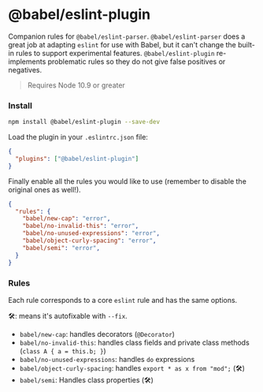 # @babel/eslint-plugin

Companion rules for `@babel/eslint-parser`. `@babel/eslint-parser` does a great job at adapting `eslint`
for use with Babel, but it can't change the built-in rules to support experimental features.
`@babel/eslint-plugin` re-implements problematic rules so they do not give false positives or negatives.

> Requires Node 10.9 or greater

### Install

```sh
npm install @babel/eslint-plugin --save-dev
```

Load the plugin in your `.eslintrc.json` file:

```json
{
  "plugins": ["@babel/eslint-plugin"]
}
```

Finally enable all the rules you would like to use (remember to disable the
original ones as well!).

```json
{
  "rules": {
    "babel/new-cap": "error",
    "babel/no-invalid-this": "error",
    "babel/no-unused-expressions": "error",
    "babel/object-curly-spacing": "error",
    "babel/semi": "error",
  }
}
```
### Rules

Each rule corresponds to a core `eslint` rule and has the same options.

🛠: means it's autofixable with `--fix`.

- `babel/new-cap`: handles decorators (`@Decorator`)
- `babel/no-invalid-this`: handles class fields and private class methods (`class A { a = this.b; }`)
- `babel/no-unused-expressions`: handles `do` expressions
- `babel/object-curly-spacing`: handles `export * as x from "mod";` (🛠)
- `babel/semi`: Handles class properties (🛠)
